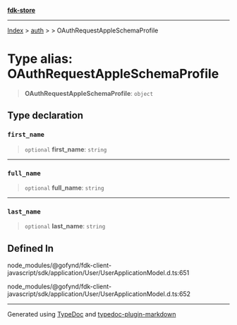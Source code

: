 [**fdk-store**](../../../README.md)
***

[Index](../../../API.md) > [auth](../../README.md) > [<internal>](../README.md) > OAuthRequestAppleSchemaProfile

# Type alias: OAuthRequestAppleSchemaProfile

> **OAuthRequestAppleSchemaProfile**: `object`

## Type declaration

### `first_name`

> `optional` **first\_name**: `string`

***

### `full_name`

> `optional` **full\_name**: `string`

***

### `last_name`

> `optional` **last\_name**: `string`

## Defined In

node\_modules/@gofynd/fdk-client-javascript/sdk/application/User/UserApplicationModel.d.ts:651

node\_modules/@gofynd/fdk-client-javascript/sdk/application/User/UserApplicationModel.d.ts:652

***
Generated using [TypeDoc](https://typedoc.org/) and [typedoc-plugin-markdown](https://www.npmjs.com/package/typedoc-plugin-markdown)
